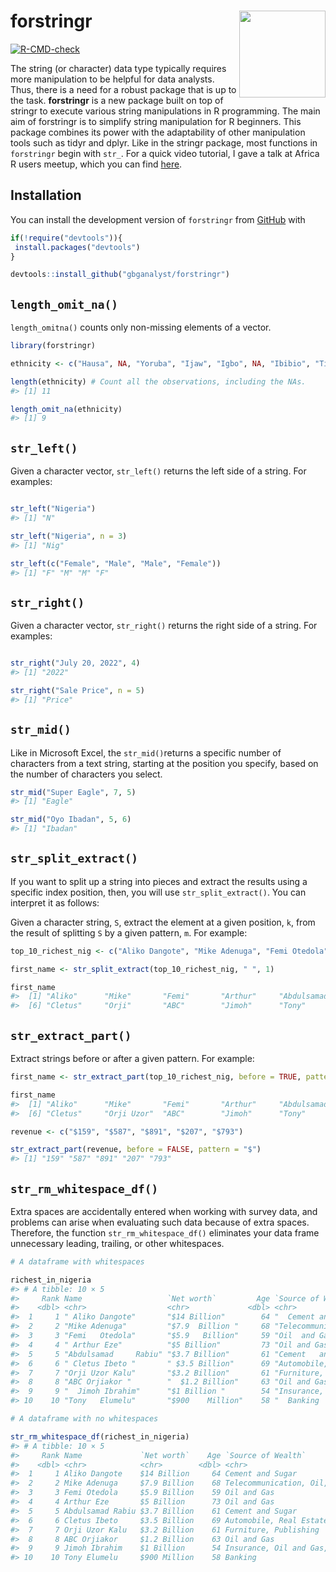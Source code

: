 
<!-- README.md is generated from README.Rmd. Please edit that file -->

# forstringr <a><img src='man/figures/logo.png' align="right" height="138.5" /></a>

<!-- badges: start -->

[![R-CMD-check](https://github.com/gbganalyst/forstringr/actions/workflows/R-CMD-check.yaml/badge.svg)](https://github.com/gbganalyst/forstringr/actions/workflows/R-CMD-check.yaml)
<!-- badges: end -->

The string (or character) data type typically requires more manipulation
to be helpful for data analysts. Thus, there is a need for a robust
package that is up to the task. **forstringr** is a new package built on
top of stringr to execute various string manipulations in R programming.
The main aim of forstringr is to simplify string manipulation for R
beginners. This package combines its power with the adaptability of
other manipulation tools such as tidyr and dplyr. Like in the stringr
package, most functions in `forstringr` begin with `str_`. For a quick
video tutorial, I gave a talk at Africa R users meetup, which you can
find [here](https://r4africa.org/event/1sept2022).

## Installation

You can install the development version of `forstringr` from
[GitHub](https://github.com/) with

``` r
if(!require("devtools")){
 install.packages("devtools")
}

devtools::install_github("gbganalyst/forstringr")
```

## `length_omit_na()`

`length_omitna()` counts only non-missing elements of a vector.

``` r
library(forstringr)

ethnicity <- c("Hausa", NA, "Yoruba", "Ijaw", "Igbo", NA, "Ibibio", "Tiv", "Fulani", "Kanuri", "Others")

length(ethnicity) # Count all the observations, including the NAs.
#> [1] 11

length_omit_na(ethnicity) 
#> [1] 9
```

## `str_left()`

Given a character vector, `str_left()` returns the left side of a
string. For examples:

``` r

str_left("Nigeria")
#> [1] "N"

str_left("Nigeria", n = 3)
#> [1] "Nig"

str_left(c("Female", "Male", "Male", "Female"))
#> [1] "F" "M" "M" "F"
```

## `str_right()`

Given a character vector, `str_right()` returns the right side of a
string. For examples:

``` r

str_right("July 20, 2022", 4)
#> [1] "2022"

str_right("Sale Price", n = 5)
#> [1] "Price"
```

## `str_mid()`

Like in Microsoft Excel, the `str_mid()`returns a specific number of
characters from a text string, starting at the position you specify,
based on the number of characters you select.

``` r
str_mid("Super Eagle", 7, 5)
#> [1] "Eagle"

str_mid("Oyo Ibadan", 5, 6)
#> [1] "Ibadan"
```

## `str_split_extract()`

If you want to split up a string into pieces and extract the results
using a specific index position, then, you will use
`str_split_extract()`. You can interpret it as follows:

Given a character string, `S`, extract the element at a given position,
`k`, from the result of splitting `S` by a given pattern, `m`. For
example:

``` r
top_10_richest_nig <- c("Aliko Dangote", "Mike Adenuga", "Femi Otedola", "Arthur Eze", "Abdulsamad Rabiu", "Cletus Ibeto", "Orji Uzor Kalu", "ABC Orjiakor", "Jimoh Ibrahim", "Tony Elumelu")

first_name <- str_split_extract(top_10_richest_nig, " ", 1)

first_name
#>  [1] "Aliko"      "Mike"       "Femi"       "Arthur"     "Abdulsamad"
#>  [6] "Cletus"     "Orji"       "ABC"        "Jimoh"      "Tony"
```

## `str_extract_part()`

Extract strings before or after a given pattern. For example:

``` r
first_name <- str_extract_part(top_10_richest_nig, before = TRUE, pattern =  " ")

first_name
#>  [1] "Aliko"      "Mike"       "Femi"       "Arthur"     "Abdulsamad"
#>  [6] "Cletus"     "Orji Uzor"  "ABC"        "Jimoh"      "Tony"

revenue <- c("$159", "$587", "$891", "$207", "$793")

str_extract_part(revenue, before = FALSE, pattern = "$")
#> [1] "159" "587" "891" "207" "793"
```

## `str_rm_whitespace_df()`

Extra spaces are accidentally entered when working with survey data, and
problems can arise when evaluating such data because of extra spaces.
Therefore, the function `str_rm_whitespace_df()` eliminates your data
frame unnecessary leading, trailing, or other whitespaces.

``` r
# A dataframe with whitespaces

richest_in_nigeria
#> # A tibble: 10 × 5
#>     Rank Name                   `Net worth`         Age `Source of Wealth`      
#>    <dbl> <chr>                  <chr>             <dbl> <chr>                   
#>  1     1 " Aliko Dangote"       "$14 Billion"        64 "  Cement and Sugar "   
#>  2     2 "Mike Adenuga"         "$7.9  Billion "     68 "Telecommunication,    …
#>  3     3 "Femi   Otedola"       "$5.9   Billion"     59 "Oil  and Gas"          
#>  4     4 " Arthur Eze"          "$5 Billion"         73 "Oil and Gas"           
#>  5     5 "Abdulsamad     Rabiu" "$3.7 Billion"       61 "Cement   and Sugar"    
#>  6     6 " Cletus Ibeto "       " $3.5 Billion"      69 "Automobile, Real Estat…
#>  7     7 "Orji Uzor Kalu"       "$3.2 Billion"       61 "Furniture,    Publishi…
#>  8     8 "ABC Orjiakor "        "  $1.2 Billion"     63 "Oil and Gas"           
#>  9     9 "  Jimoh Ibrahim"      "$1 Billion "        54 "Insurance, Oil and Gas…
#> 10    10 "Tony   Elumelu"       "$900    Million"    58 "  Banking  "
```

``` r
# A dataframe with no whitespaces

str_rm_whitespace_df(richest_in_nigeria)
#> # A tibble: 10 × 5
#>     Rank Name             `Net worth`    Age `Source of Wealth`                 
#>    <dbl> <chr>            <chr>        <dbl> <chr>                              
#>  1     1 Aliko Dangote    $14 Billion     64 Cement and Sugar                   
#>  2     2 Mike Adenuga     $7.9 Billion    68 Telecommunication, Oil, and Gas    
#>  3     3 Femi Otedola     $5.9 Billion    59 Oil and Gas                        
#>  4     4 Arthur Eze       $5 Billion      73 Oil and Gas                        
#>  5     5 Abdulsamad Rabiu $3.7 Billion    61 Cement and Sugar                   
#>  6     6 Cletus Ibeto     $3.5 Billion    69 Automobile, Real Estate            
#>  7     7 Orji Uzor Kalu   $3.2 Billion    61 Furniture, Publishing              
#>  8     8 ABC Orjiakor     $1.2 Billion    63 Oil and Gas                        
#>  9     9 Jimoh Ibrahim    $1 Billion      54 Insurance, Oil and Gas, Real Estate
#> 10    10 Tony Elumelu     $900 Million    58 Banking
```
